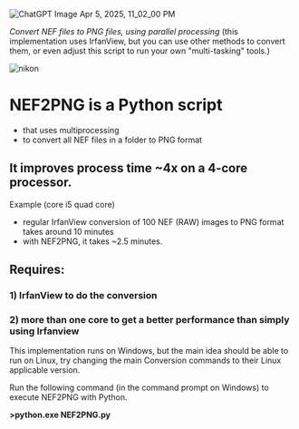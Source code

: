 ![ChatGPT Image Apr 5, 2025, 11_02_00 PM](https://github.com/user-attachments/assets/bc51b438-e8f1-4518-9176-020f9f19d507)


*Convert NEF files to PNG files, using parallel processing* (this implementation uses IrfanView, but you can use other methods to convert them, or even adjust this script to run your own "multi-tasking" tools.)

![nikon](https://user-images.githubusercontent.com/8074474/218271430-f0a30b60-a8da-4c3d-9042-3229ef641bac.jpg)


# NEF2PNG is a Python script
* that uses multiprocessing 
* to convert all NEF files in a folder to PNG format

## It improves process time ~4x on a 4-core processor.
Example (core i5 quad core)
* regular IrfanView conversion of 100 NEF (RAW) images to PNG format takes around 10 minutes
* with NEF2PNG, it takes ~2.5 minutes.

## Requires: 
### 1) IrfanView to do the conversion
### 2) more than one core to get a better performance than simply using Irfanview
 
This implementation runs on Windows, but the main idea should be able to run on Linux, try changing the main Conversion commands to their Linux applicable version.

Run the following command (in the command prompt on Windows) to execute NEF2PNG with Python.

**>python.exe NEF2PNG.py**
